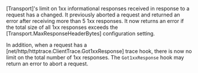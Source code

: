 [Transport]'s limit on 1xx informational responses received
in response to a request has a changed.
It previously aborted a request and returned an error after
receiving more than 5 1xx responses.
It now returns an error if the total size of all 1xx responses
exceeds the [Transport.MaxResponseHeaderBytes] configuration setting.

In addition, when a request has a
[net/http/httptrace.ClientTrace.Got1xxResponse]
trace hook, there is now no limit on the total number of 1xx responses.
The `Got1xxResponse` hook may return an error to abort a request.
